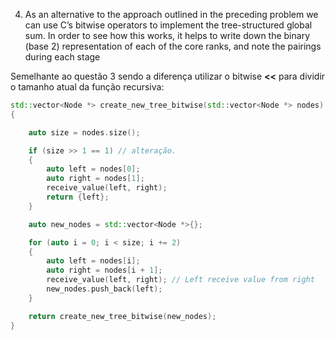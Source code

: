 4. As an alternative to the approach outlined in the preceding problem we can use C’s bitwise operators to implement the tree-structured global sum. In order to see how this works, it helps to write down the binary (base 2) representation of each of the core ranks, and note the pairings during each stage

Semelhante ao questão 3 sendo a diferença utilizar o bitwise __<<__ para dividir
o tamanho atual da função recursiva:

```c++
std::vector<Node *> create_new_tree_bitwise(std::vector<Node *> nodes)
{

    auto size = nodes.size();

    if (size >> 1 == 1) // alteração.
    {
        auto left = nodes[0];
        auto right = nodes[1];
        receive_value(left, right);
        return {left};
    }

    auto new_nodes = std::vector<Node *>{};

    for (auto i = 0; i < size; i += 2)
    {
        auto left = nodes[i]; 
        auto right = nodes[i + 1];
        receive_value(left, right); // Left receive value from right
        new_nodes.push_back(left);
    }

    return create_new_tree_bitwise(new_nodes);
}
```